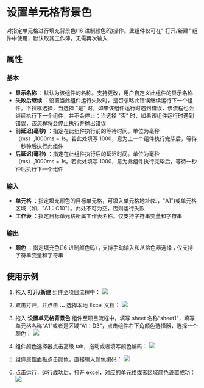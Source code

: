 # 设置单元格背景色

对指定单元格进行填充背景色(16 进制颜色码)操作。此组件仅可在&quot; 打开/新建&quot; 组件中使用，默认取其工作簿，无需再次输入

## 属性

### 基本

- **显示名称** ：默认为该组件的名称。支持更改，用户自定义此组件的显示名称
- **失败后继续** ：设置当此组件运行失败时，是否忽略此错误继续运行下一个组件。下拉框选择，当选择 "是" 时，如果该组件运行时遇到错误，该流程也会继续执行下一个组件，并不会停止；当选择 "否" 时，如果该组件运行时遇到错误，该流程将会停止执行并抛出错误
- **前延迟(毫秒)** ：指定在此组件执行前的等待时间。单位为毫秒（ms）,1000ms = 1s。若此处填写 1000，意为上一个组件执行完毕后，等待一秒钟后执行此组件
- **后延迟(毫秒)** ：指定在此组件执行后的延迟时间。单位为毫秒（ms）,1000ms = 1s。若此处填写 1000，意为此组件执行完毕后，等待一秒钟后执行下一个组件


### 输入

- **单元格** ：指定填充颜色的目标单元格，可填入单元格地址(如，"A1")或单元格区域（如，"A1：C10"）。此处不可为空，否则运行失败
- **工作表** ：指定目标单元格所属工作表名称。仅支持字符串变量和字符串

### 输出

- **颜色** ：指定填充色(16 进制颜色码)；支持手动输入和从拾色器选择；仅支持字符串变量和字符串

## 使用示例

1. 拖入 **打开/新建** 组件至项目流程中：
![](https://docimages.blob.core.chinacloudapi.cn/images/Activities/OpenExcel1.png)

2. 双击打开，并点击 **...** 选择本地 Excel 文档：
![](https://docimages.blob.core.chinacloudapi.cn/images/Activities/OpenExcel2.png)

3. 拖入 **设置单元格背景色** 组件至项目流程中，填写 sheet 名称“sheet1”，填写单元格名称“A1”或者是区域“A1：D3”，点击组件右下角颜色选择器，选择一个颜色：
![](https://docimages.blob.core.chinacloudapi.cn/images/Activities/SetCellBackColor1.png)

4. 组件颜色选择器点击高级 tab，拖动或者填写颜色编码：
![](https://docimages.blob.core.chinacloudapi.cn/images/Activities/SetCellBackColor2.png)

5. 组件属性面板点击颜色，直接输入颜色编码：
![](https://docimages.blob.core.chinacloudapi.cn/images/Activities/SetCellBackColor3.png)

6. 点击运行，运行成功后，打开 excel，对应的单元格或者区域颜色设置成功：
![](https://docimages.blob.core.chinacloudapi.cn/images/Activities/SetCellBackColor4.png)
